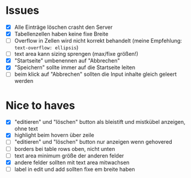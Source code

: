 # Issues

- [x] Alle Einträge löschen crasht den Server
- [x] Tabellenzellen haben keine fixe Breite
- [ ] Overflow in Zellen wird nicht korrekt behandelt (meine Empfehlung: `text-overflow: ellipsis`)
- [ ] text area kann sizing sprengen (max/fixe größen!)
- [x] "Startseite" umbenennen auf "Abbrechen"
- [x] "Speichern" sollte immer auf die Startseite leiten
- [ ] beim klick auf "Abbrechen" sollten die Input inhalte gleich geleert werden

# Nice to haves
- [x] "editieren" und "löschen" button als bleistift und mistkübel anzeigen, ohne text
- [x] highlight beim hovern über zeile
- [ ] "editieren" und "löschen" button nur anzeigen wenn gehovered
- [ ] borders bei table rows oben, nicht unten
- [ ] text area minimum größe der anderen felder
- [x] andere felder sollten mit text area mitwachsen
- [ ] label in edit und add sollten fixe em breite haben
